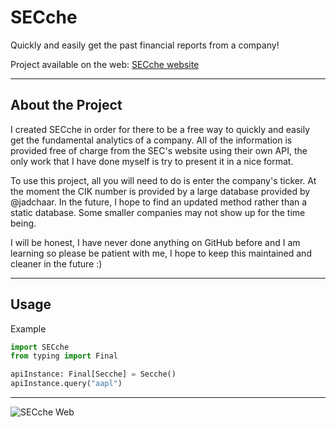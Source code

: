 # SECche
Quickly and easily get the past financial reports from a company!

Project available on the web: [SECche website](https://secche.skoshche.com)

---
## About the Project
I created SECche in order for there to be a free way to quickly and easily get the fundamental analytics of a company. All of the information is provided free of charge from the SEC's website using their own API, the only work that I have done myself is try to present it in a nice format.

To use this project, all you will need to do is enter the company's ticker. At the moment the CIK number is provided by a large database provided by @jadchaar. In the future, I hope to find an updated method rather than a static database. Some smaller companies may not show up for the time being.

I will be honest, I have never done anything on GitHub before and I am learning so please be patient with me, I hope to keep this maintained and cleaner in the future :)

---

## Usage
Example
```py
import SECche
from typing import Final

apiInstance: Final[Secche] = Secche()
apiInstance.query("aapl")
```
---


![SECche Web](https://github.com/Skoshche/SECche/assets/136208576/9436309b-59db-4be4-8f65-e2e1e0e67493)
